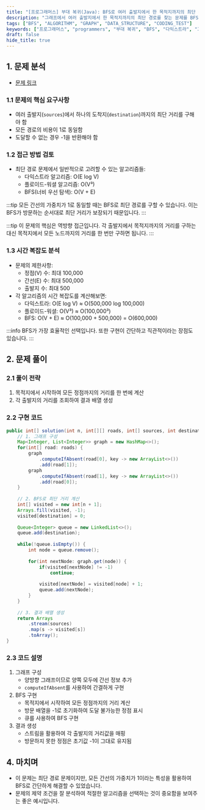 ```yaml
---
title: "[프로그래머스] 부대 복귀(Java): BFS로 여러 출발지에서 한 목적지까지의 최단 경로 찾기"
description: "그래프에서 여러 출발지에서 한 목적지까지의 최단 경로를 찾는 문제를 BFS로 해결하는 방법을 알아봅니다. 다익스트라와 BFS의 시간 복잡도를 비교하고, 최적의 알고리즘을 선택하는 과정을 설명합니다."
tags: ["BFS", "ALGORITHM", "GRAPH", "DATA_STRUCTURE", "CODING_TEST"]
keywords: ["프로그래머스", "programmers", "부대 복귀", "BFS", "다익스트라", "그래프", "알고리즘", "코딩테스트", "shortest path", "breadth first search", "graph"]
draft: false
hide_title: true
---
```


## 1. 문제 분석

- [문제 링크](https://programmers.co.kr/learn/courses/30/lessons/132266)

### 1.1 문제의 핵심 요구사항
- 여러 출발지(`sources`)에서 하나의 도착지(`destination`)까지의 최단 거리를 구해야 함
- 모든 경로의 비용이 1로 동일함
- 도달할 수 없는 경우 -1을 반환해야 함

### 1.2 접근 방법 검토

- 최단 경로 문제에서 일반적으로 고려할 수 있는 알고리즘들:
    - 다익스트라 알고리즘: O(E log V)
    - 플로이드-워셜 알고리즘: O(V³)
    - BFS(너비 우선 탐색): O(V + E)

:::tip
모든 간선의 가중치가 1로 동일할 때는 BFS로 최단 경로를 구할 수 있습니다. 이는 BFS가 방문하는 순서대로 최단 거리가 보장되기 때문입니다.
:::

:::tip
이 문제의 핵심은 역방향 접근입니다. 각 출발지에서 목적지까지의 거리를 구하는 대신 목적지에서 모든 노드까지의 거리를 한 번만 구하면 됩니다.
:::


### 1.3 시간 복잡도 분석

- 문제의 제한사항:
    - 정점(V) 수: 최대 100,000
    - 간선(E) 수: 최대 500,000
    - 출발지 수: 최대 500
- 각 알고리즘의 시간 복잡도를 계산해보면:
  - 다익스트라: O(E log V) ≈ O(500,000 log 100,000)
  - 플로이드-워셜: O(V³) ≈ O(100,000³)
  - BFS: O(V + E) ≈ O(100,000 + 500,000) = O(600,000)

:::info
BFS가 가장 효율적인 선택입니다. 또한 구현이 간단하고 직관적이라는 장점도 있습니다.
:::

## 2. 문제 풀이

### 2.1 풀이 전략
1. 목적지에서 시작하여 모든 정점까지의 거리를 한 번에 계산
2. 각 출발지의 거리를 조회하여 결과 배열 생성

### 2.2 구현 코드

```java
public int[] solution(int n, int[][] roads, int[] sources, int destination) {
    // 1. 그래프 구성
    Map<Integer, List<Integer>> graph = new HashMap<>();
    for(int[] road: roads) {    
        graph
            .computeIfAbsent(road[0], key -> new ArrayList<>())
            .add(road[1]);
        graph
            .computeIfAbsent(road[1], key -> new ArrayList<>())
            .add(road[0]);
    }
    
    // 2. BFS로 최단 거리 계산
    int[] visited = new int[n + 1];
    Arrays.fill(visited, -1);
    visited[destination] = 0;
    
    Queue<Integer> queue = new LinkedList<>();
    queue.add(destination);
    
    while(!queue.isEmpty()) {
        int node = queue.remove();
        
        for(int nextNode: graph.get(node)) {
            if(visited[nextNode] != -1) 
                continue;
            
            visited[nextNode] = visited[node] + 1;
            queue.add(nextNode);
        }
    }
    
    // 3. 결과 배열 생성
    return Arrays
        .stream(sources)
        .map(s -> visited[s])
        .toArray();
}
```

### 2.3 코드 설명

1. 그래프 구성
    - 양방향 그래프이므로 양쪽 모두에 간선 정보 추가
    - `computeIfAbsent`를 사용하여 간결하게 구현
2. BFS 구현
    - 목적지에서 시작하여 모든 정점까지의 거리 계산
    - 방문 배열을 -1로 초기화하여 도달 불가능한 정점 표시
    - 큐를 사용하여 BFS 구현
3. 결과 생성
    - 스트림을 활용하여 각 출발지의 거리값을 매핑
    - 방문하지 못한 정점은 초기값 -1이 그대로 유지됨

## 4. 마치며

- 이 문제는 최단 경로 문제이지만, 모든 간선의 가중치가 1이라는 특성을 활용하여 BFS로 간단하게 해결할 수 있었습니다. 
- 문제의 제약 조건을 잘 분석하여 적절한 알고리즘을 선택하는 것이 중요함을 보여주는 좋은 예시입니다.